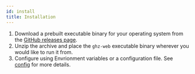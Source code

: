 ```yaml
---
id: install
title: Installation
---
```


1. Download a prebuilt executable binary for your operating system from the [GitHub releases page](https://github.com/pallscall/ghz/releases).
2. Unzip the archive and place the `ghz-web` executable binary wherever you would like to run it from. 
3. Configure using Envrionment variables or a configuration file. See [config](config) for more details.
